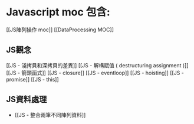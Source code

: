# Javascript moc 包含: 
[[JS陣列操作 moc]]
[[DataProcessing MOC]]
## JS觀念
[[JS - 淺拷貝和深拷貝的差異]]
[[JS - 解構賦值 ( destructuring assignment )]]
[[JS - 箭頭函式]]
[[JS - closure]]
[[JS - eventloop]]
[[JS - hoisting]]
[[JS - promise]]
[[JS - this]]

## JS資料處理
- [[JS - 整合兩筆不同陣列資料]]